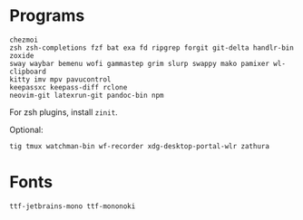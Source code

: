 # Programs

    chezmoi
    zsh zsh-completions fzf bat exa fd ripgrep forgit git-delta handlr-bin zoxide
    sway waybar bemenu wofi gammastep grim slurp swappy mako pamixer wl-clipboard
    kitty imv mpv pavucontrol
    keepassxc keepass-diff rclone
    neovim-git latexrun-git pandoc-bin npm

For zsh plugins, install `zinit`.

Optional:

    tig tmux watchman-bin wf-recorder xdg-desktop-portal-wlr zathura

# Fonts

    ttf-jetbrains-mono ttf-mononoki

